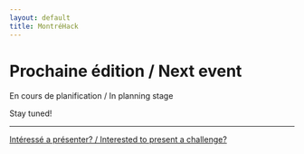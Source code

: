 ```yaml
---
layout: default
title: MontréHack
---
```


# Prochaine édition / Next event

En cours de planification / In planning stage

Stay tuned!

<hr/>

[Intéressé a présenter? / Interested to present a challenge?](https://github.com/montrehack/montrehack.github.com/wiki/Present-at-Montrehack)

